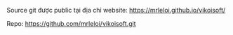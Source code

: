 Source git được public tại địa chỉ website:
https://mrleloi.github.io/vikoisoft/

Repo: https://github.com/mrleloi/vikoisoft.git